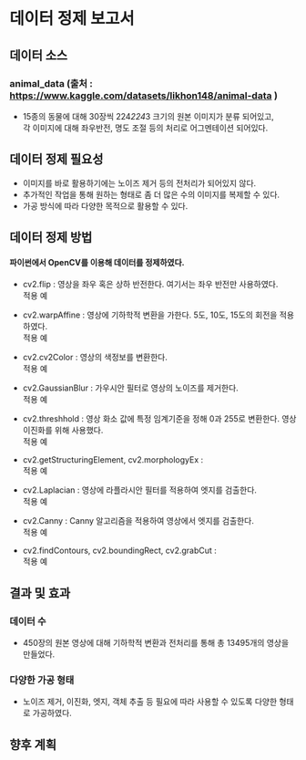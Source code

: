 # 데이터 정제 보고서
## 데이터 소스
### animal_data (출처 : https://www.kaggle.com/datasets/likhon148/animal-data )
- 15종의 동물에 대해 30장씩 224*224*3 크기의 원본 이미지가 분류 되어있고, <br>
각 이미지에 대해 좌우반전, 명도 조절 등의 처리로 어그멘테이션 되어있다.
## 데이터 정제 필요성
- 이미지를 바로 활용하기에는 노이즈 제거 등의 전처리가 되어있지 않다.
- 추가적인 작업을 통해 원하는 형태로 좀 더 많은 수의 이미지를 복제할 수 있다.
- 가공 방식에 따라 다양한 목적으로 활용할 수 있다.
## 데이터 정제 방법
#### 파이썬에서 OpenCV를 이용해 데이터를 정제하였다. 
- cv2.flip : 영상을 좌우 혹은 상하 반전한다. 여기서는 좌우 반전만 사용하였다.<br>
적용 예<br>

- cv2.warpAffine : 영상에 기하학적 변환을 가한다. 5도, 10도, 15도의 회전을 적용하였다.<br>
적용 예<br>

- cv2.cv2Color : 영상의 색정보를 변환한다.<br>
적용 예<br>

- cv2.GaussianBlur : 가우시안 필터로 영상의 노이즈를 제거한다.<br>
적용 예<br>

- cv2.threshhold : 영상 화소 값에 특정 임계기준을 정해 0과 255로 변환한다. 영상 이진화를 위해 사용했다.<br>
적용 예<br>

- cv2.getStructuringElement, cv2.morphologyEx : <br>
적용 예<br>

- cv2.Laplacian : 영상에 라플라시안 필터를 적용하여 엣지를 검출한다.<br>
적용 예<br>

- cv2.Canny : Canny 알고리즘을 적용하여 영상에서 엣지를 검출한다.<br>
적용 예<br>

- cv2.findContours, cv2.boundingRect, cv2.grabCut : <br>
적용 예<br>

## 결과 및 효과
### 데이터 수
- 450장의 원본 영상에 대해 기하학적 변환과 전처리를 통해 총 13495개의 영상을 만들었다. 
### 다양한 가공 형태
- 노이즈 제거, 이진화, 엣지, 객체 추출 등 필요에 따라 사용할 수 있도록 다양한 형태로 가공하였다.
## 향후 계획

